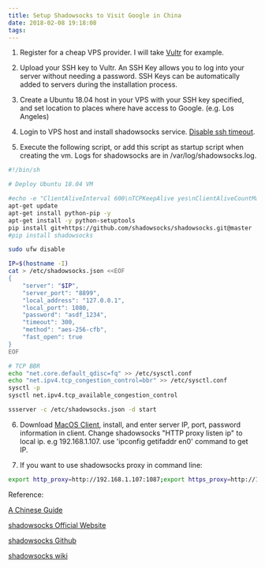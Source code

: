 ```yaml
---
title: Setup Shadowsocks to Visit Google in China
date: 2018-02-08 19:18:08
tags:
---
```

1. Register for a cheap VPS provider. I will take [Vultr](https://www.vultr.com) for example.

2. Upload your SSH key to Vultr. An SSH Key allows you to log into your server without needing a password. SSH Keys can be automatically added to servers during the installation process.

3. Create a Ubuntu 18.04 host in your VPS with your SSH key specified, and set location to places where have access to Google. (e.g. Los Angeles)

4. Login to VPS host and install shadowsocks service. [Disable ssh timeout](http://queirozf.com/entries/disabling-ssh-timeout-when-connecting-to-from-ubuntu).

5. Execute the following script, or add this script as startup script when creating the vm. Logs for shadowsocks are in /var/log/shadowsocks.log.
``` bash
#!/bin/sh

# Deploy Ubuntu 18.04 VM

#echo -e "ClientAliveInterval 600\nTCPKeepAlive yes\nClientAliveCountMax 10" >> /etc/ssh/sshd_config
apt-get update
apt-get install python-pip -y
apt-get install -y python-setuptools
pip install git+https://github.com/shadowsocks/shadowsocks.git@master
#pip install shadowsocks

sudo ufw disable

IP=$(hostname -I)
cat > /etc/shadowsocks.json <<EOF
{
    "server": "$IP",
    "server_port": "8899",
    "local_address": "127.0.0.1",
    "local_port": 1080,
    "password": "asdf_1234",
    "timeout": 300,
    "method": "aes-256-cfb",
    "fast_open": true
}
EOF

# TCP BBR
echo "net.core.default_qdisc=fq" >> /etc/sysctl.conf
echo "net.ipv4.tcp_congestion_control=bbr" >> /etc/sysctl.conf
sysctl -p
sysctl net.ipv4.tcp_available_congestion_control

ssserver -c /etc/shadowsocks.json -d start

```

6. Download [MacOS Client](https://github.com/shadowsocks/ShadowsocksX-NG/releases), install, and enter server IP, port, password information in client. Change shadowsocks "HTTP proxy listen ip" to local ip. e.g 192.168.1.107. use 'ipconfig getifaddr en0' command to get IP.

7. If you want to use shadowsocks proxy in command line:
``` bash
export http_proxy=http://192.168.1.107:1087;export https_proxy=http://192.168.1.107:1087;export no_proxy=localhost,127.0.0.0/8,192.0.0.0/8;
```

Reference:

[A Chinese Guide](https://www.flyzy2005.cn/fan-qiang/shadowsocks/build-shadowsocks-on-vps/)

[shadowsocks Official Website](https://shadowsocks.org/en/index.html)

[shadowsocks Github](https://github.com/shadowsocks)

[shadowsocks wiki](https://github.com/shadowsocks/shadowsocks/wiki)
